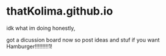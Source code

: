 # thatKolima.github.io
idk what im doing honestly,
 
got a dicussion board now so post ideas and stuf if you want
Hamburger!!!!!!!!!1!